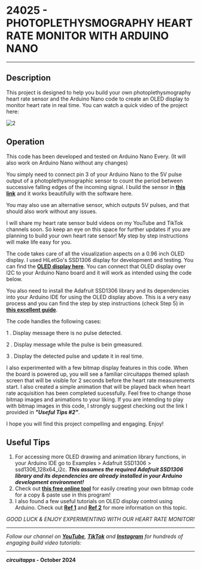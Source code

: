 # 24025 - PHOTOPLETHYSMOGRAPHY HEART RATE MONITOR WITH ARDUINO NANO
---
## Description
 This project is designed to help you build your own photoplethysmography heart rate sensor and the Arduino Nano code to create an OLED display to monitor heart rate in real time. You can watch a quick video of the project here:
        
![2][]
 
## Operation
 
This code has been developed and tested on Arduino Nano Every. (It will also work on Arduino Nano without any changes)

You simply need to connect pin 3 of your Arduino Nano to the 5V pulse output of a photoplethysmographic sensor to count the period between successive falling edges of the incoming signal. I build the sensor in **[this link][1]** and it works beautifully with the software here.

You may also use an alternative sensor, which outputs 5V pulses, and that should also work without any issues.

I will share my heart rate sensor buld videos on my YouTube and TikTok channels soon. So keep an eye on this space for further updates if you are planning to build your own heart rate sensor! My step by step instructions will make life easy for you.

The code takes care of all the visualization aspects on a 0.96 inch OLED display. I used HiLetGo's SSD1306 display for development and testing. You can find the **[OLED display here][3]**. You can connect that OLED display over I2C to your Arduino Nano board and it will work as intended using the code below.

You also need to install the Adafruit SSD1306 library and its dependencies into your Arduino IDE for using the OLED display above. This is a very easy process and you can find the step by step instructions (check Step 5) in **[this excellent guide][4]**.

The code handles the following cases:

1 . Display message there is no pulse detected.

2 . Display message while the pulse is bein gmeasured.

3 . Display the detected pulse and update it in real time.

I also experimented with a few bitmap display features in this code. When the board is powered up, you will see a familiar circuitapps themed splash screen that will be visible for 2 seconds before the heart rate measurements start. I also created a simple animation that will be played back when heart rate acquisition has been completed sucessfully. Feel free to change those bitmap images and animations to your liking. If you are intending to play
with bitmap images in this code, I strongly suggest checking out the link I provided in ***"Useful Tips #2"***.

I hope you will find this project compelling and engaging. Enjoy!

## Useful Tips
 
1. For accessing more OLED drawing and animation library functions, in your Arduino IDE go to Examples > Adafruit SSD1306 > ssd1306_128x64_i2c.
***This assumes the required Adafruit SSD1306 library and its dependencies are already installed in your Arduino development environment!***
2. Check out **[this free online tool][5]** for easily creating your own bitmap code for a copy & paste use in this program!
3. I also found a few useful tutorials on OLED display control using Arduino. Check out **[Ref 1][9]** and **[Ref 2][10]** for more information on this topic.


*GOOD LUCK & ENJOY EXPERIMENTING WITH OUR HEART RATE MONITOR!*


---
*Follow our channel on **[YouTube][6]**, **[TikTok][7]** and **[Instagram][8]** for hundreds of engaging build video tutorials:*

---

***circuitapps* - October 2024**

[1]: https://embedded-lab.com/blog/introducing-easy-pulse-a-diy-photoplethysmographic-sensor-for-measuring-heart-rate
[2]: ./HeartRate_Monitor_320x240_final.gif
[3]: https://www.amazon.com/dp/B06XRBYJR8
[4]: https://www.instructables.com/OLED-I2C-DISPLAY-WITH-ARDUINO-Tutorial/
[5]: https://javl.github.io/image2cpp/
[6]: https://www.youtube.com/@circuitapps
[7]: https://www.tiktok.com/@circuitappschannel
[8]: https://www.instagram.com/youtubecircuitapps
[9]: https://www.instructables.com/How-to-Display-Images-on-OLED-Using-Arduino/
[10]: https://www.instructables.com/Arduino-and-the-SSD1306-OLED-I2C-128x64-Display/
